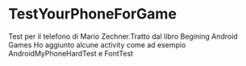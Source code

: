 # TestYourPhoneForGame
Test per il telefono di Mario Zechner.Tratto dal libro Begining Android Games
Ho aggiunto alcune activity come ad esempio AndroidMyPhoneHardTest e FontTest
